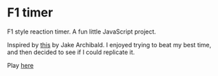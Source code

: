 # F1 timer
F1 style reaction timer.
A fun little JavaScript project.

Inspired by <a href="https://f1-start.glitch.me/">this</a> by Jake Archibald. I enjoyed trying to beat my best time, and then decided to see if I could replicate it. 

Play <a href="https://gkokosis.tech/projects/f1start/">here</a>
